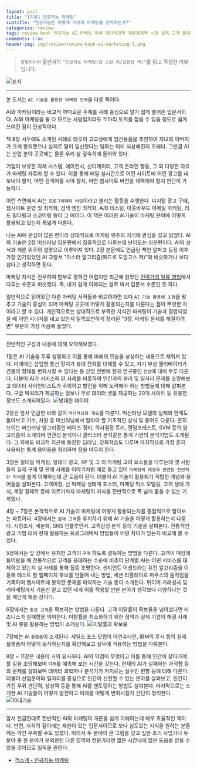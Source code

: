 ```yaml
---  
layout: post  
title: "[리뷰] 인공지능 마케팅"  
subtitle: "인공지능은 어떻게 미래의 마케팅을 장악하는가?"  
categories: review  
tags: review book 인공지능 AI 마케팅 미래 데이터과학 계량경제학 시장 설득 고객 플랫폼 
comments: true  
header-img: img/review/review-book-ai-marketing-1.png
---  
```

  
> `한빛미디어` 출판사의 `"인공지능 마케팅(짐 스턴 저/김현정 역)"`를 읽고 작성한 리뷰입니다.  

![표지](https://theorydb.github.io/assets/img/review/review-book-ai-marketing-1.png)  

---

본 도서는 `AI 기술을 활용한 마케팅 전략`을 다룬 책이다.

AI와 마케팅이라는 비교적 까다로운 주제를 사례 중심으로 알기 쉽게 풀어쓴 입문서이다. AI와 마케팅을 둘 다 모르는 사람일지라도 두마리 토끼를 잡을 수 있을 정도로 쉽게 쓰여진 점이 인상적이다. 

책 8장 서두에도 소개된 사례로 타깃이 고교생에게 임산용품을 추천하여 자녀의 아버지가 크게 항의했으나 실제로 딸이 임신했다는 일화는 이미 식상해진지 오래다. 그만큼 AI는 산업 분야 곳곳에는 물론 우리 삶 깊숙히에 들어와 있다. 

기업이 보유한 자체 시스템, 에이전시, 신디케이터, 고객 온라인 행동, 그 외 다양한 자료가 마케팅 자료라 할 수 있다. 이를 통해 매일 실시간으로 어떤 사이트에 어떤 광고를 내보내야 할지, 어떤 검색어를 사야 할지, 어떤 웹사이트 버전을 채택해야 할지 판단이 가능하다. 

이런 측면에서 AI는 `프로그래매틱 바잉`이라고 불리는 활동을 수행한다. 디지털 광고 구매, 웹사이트 운영 및 최적화, 검색 엔진 최적화, A/B 테스팅, 아웃바우드 이메일 마케팅, 리드 필터링과 스코어링 등이 그 예이다. 이 책은 이러한 AI기술이 마케팅 분야에 어떻게 활용되고 있는지 폭넓게 다룬다.

나는 AI에 관심이 많은 편이라 상대적으로 마케팅 위주의 지식에 관심을 갖고 읽었다. AI의 기술은 2장 머신러닝 입문편에서 집중적으로 다루는데 난이도는 쉬운편이다. AI의 상식과 개론 위주의 설명으로 이루어져 있다. 2장 본문에도 언급된 책인 알파고 등장 이후 가장 인기있었던 AI 교양서 "마스터 알고리즘(페드로 도밍고스 저)"와 비슷하거나 보다 쉽다고 생각하면 된다.

마케팅 지식은 전무하여 함부로 평하긴 어렵지만 최근에 읽었던 [전략가의 일류 영업](https://theorydb.github.io/review/2020/08/10/review-book-for-sales-of-strategists/)에서 다루는 수준과 비슷했다. 즉, 내가 쉽게 이해되는 걸로 봐서 입문서 수준인 듯 하다. 

일반적으로 읽어왔던 다른 마케팅 서적들과 비교하자면 보다 `AI 기술 활용에 초점`을 맞추고 기술이 중심이 되어 마케팅 곳곳에 어떻게 활용되는지를 다룬다는 점이 뚜렷한 차이라고 할 수 있다. 개인적으로는 상대적으로 부족한 지식인 마케팅이 기술과 결합되었을 때 어떤 시너지를 내고 있는지 일목요연하게 정리된 "3장. 마케팅 문제를 해결하려면" 부분이 가장 마음에 들었다.

---

전반적인 구성과 내용에 대해 요약해보겠다. 

1장은 AI 기술을 두루 설명하고 이를 통해 미래의 모습을 상상하는 내용으로 채워져 있다. 미래에는 삽입형 통신 장치가 휴대 전화를 대체할 수 있고, 자기 부상 엘리베이터가 건물의 형태를 변화시킬 수 있다는 등 산업 전반에 현재 연구중인 `전망`에 대해 두루 다룬다. 더불어 AI가 서비스화 된 사례를 비롯하여 인간과의 윤리 및 일자리 문제를 조망해보고 데이터 사이언티스트가 주의하고 발전을 위해 노력해야 하는 방법들에 대해 살펴본다. 구글 빅쿼리가 제공하는 정보나 무료 데이터 셋을 제공하는 20개 사이트 등 유용한 정보도 소개되어있다.
![방대한 데이터](https://theorydb.github.io/assets/img/review/review-book-ai-marketing-4.png)  

2장은 앞서 언급한 바와 같이 `머신러닝의 개요`를 다룬다. 머신러닝 모델의 실제와 한계도 돌아보고 기수, 차원 등 머신러닝에서 알아야 할 기초적인 상식 및 용어도 다룬다. 흔히 쓰이는 머신러닝 알고리즘인 베이즈 정리, 의사결정 트리, 랜덤포레스트, SVM 등의 알고리즘이 소개되며 연관성 분석이나 클러스터 분석같은 통계 기반의 분석기법도 소개된다. 그 외에도 비교적 최근에 등장한 딥러닝, 강화학습도 다루며 마지막으로 가장 흔히 사용되는 통계 용어들을 정리하며 장을 마무리 한다.

3장은 일대일 마케팅, 일대다 광고, 4P 및 그 외 마케팅 고려 요소들을 다루는데 옛 사람들의 실제 구매 및 판매 사례를 이야기처럼 예로 들고 있어 `마케팅의 태생과 관련된 전반적인 지식`을 쉽게 이해하는데 큰 도움이 된다. 더불어 AI 기술이 활용되기 적합한 개념과 용어들을 살펴본다. 고객여정, 신 마케팅 생태계 포스터, 마케팅 믹스 모델링, 고객 생애 가치, 계량 경제학 등에 이르기까지 마케팅의 지식을 전반적으로 폭 넓게 훑을 수 있는 기회였다.

4장 ~ 7장은 본격적으로 AI 기술이 마케팅에 어떻게 활용되는지를 중점적으로 알아보는 파트이다. 4장에서는 `잠재 고객`을 유치하기 위해 AI 기술을 어떻게 활용하는지 다룬다. 시장조사, 세분화, SNS 인플루언서. 고객감성 분석 등의 기술을 살펴본다. 전통적인 광고 기법 대비 현재 활용하는 프로그래매틱 방법들이 어떤 차이가 있는지 비교해 볼 수 있다.

5장에서는 앞 장에서 유치한 고객이 `구매` 하도록 설득하는 방법을 다룬다. 고객이 매장에 들어왔을 때 전통적으로 고객을 응대하는 수순에 비추어 단계별 AI는 어떤 서비스를 대체하고 있는지 실 사례를 통해 집중 조명한다. 센티언트 어센드라는 유전 알고리즘을 이용해 테스트 할 웹페이지 후보를 만들어 내는 방법, 세션 리플레이로 마우스의 움직임을 기록하여 웹사이트에 봉착한 문제를 파악하는 기술 등이 소개된다. 뒤이어 거래성사 및 리마케팅까지 기술만 알고 있던 내게 이를 적용할 만한 분야가 생각보다 다양하다는 것을 깨닫게 해준 장이다. 

6장에서는 `충성 고객`을 확보하는 방법을 다룬다. 고객 이탈률이 확보율을 넘어섰다면 비즈니스가 실패함을 의미한다. 이탈률을 최소화하기 위한 정책과 실제 기업의 해결 사례 및 AI 봇을 활용하는 방법이 소개된다. 
![이탈률과 확보율](https://theorydb.github.io/assets/img/review/review-book-ai-marketing-3.png)  

7장에는 AI `플랫폼`이 소개된다. 세일즈 포스 닷컴의 아인슈타인, IBM의 루시 등의 실제 플랫폼이 어떻게 동작하는지를 확인해보고 실무에 적용하는 방법을 다뤄본다.

8장 ~ 11장은 내용이 거의 유사하다. AI의 약점이 무엇이고 이를 통해 인간이 찾아가야 할 길을 조망해보며 `미래`를 예측해 보는 시간을 갖는다. 현재의 AI가 실패하는 과적합 등의 문제를 살펴보며 데이터 과학자나 분석가가 저지르는 실수인 편향 등에 대해 다룬다. 더불어 산업분야와 일자리를 중심으로 인간이 선전할 수 있는 분야를 살펴보고, 인간이 가진 우위 판단력, 상상력 등을 통해 AI를 멘토링하는 방법도 살펴본다. 마지막으로는 소개한 AI 기술들이 어떻게 발전하고 미래를 어떻게 변화시킬지 간단히 정리한다.
![10대기술](https://theorydb.github.io/assets/img/review/review-book-ai-marketing-2.png)  

---

앞서 언급한대로 전반적인 AI와 마케팅의 개론을 쉽게 이해하는데 매우 효율적인 책이다. 반면, 지식의 깊이에는 제한이 있는 입문서이므로 보다 심도있는 지식을 원하는 분들께는 약간 부족할 수도 있겠다. 따라서 두 분야의 큰 그림을 갖고 싶은 초기 사업가나 두 분야 중 한 분야가 문외한인 다른 영역의 전문가라면 짧은 시간내에 많은 도움을 받을 수 있을 것이므로 일독을 권한다.


* [책소개 - 인공지능 마케팅](http://www.yes24.com/Product/Goods/67090210?OzSrank=1)

